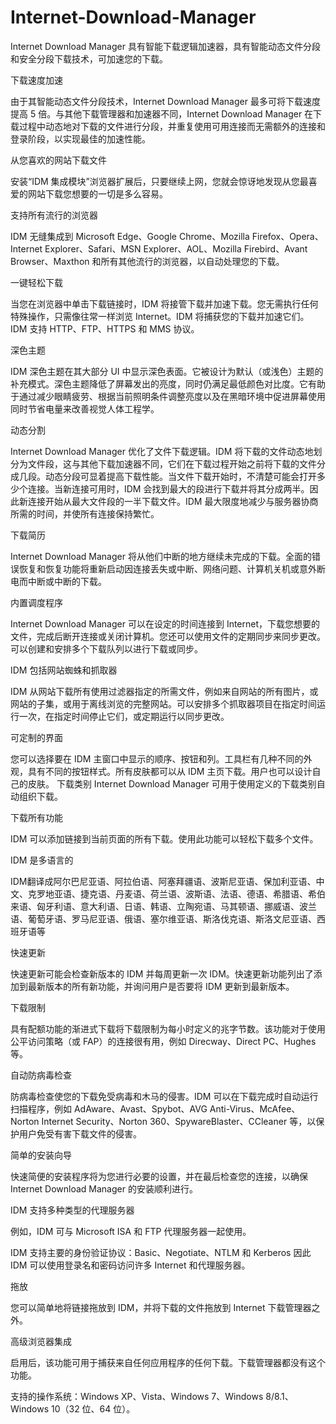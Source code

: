 # Internet-Download-Manager
Internet Download Manager 具有智能下载逻辑加速器，具有智能动态文件分段和安全分段下载技术，可加速您的下载。

下载速度加速

由于其智能动态文件分段技术，Internet Download Manager 最多可将下载速度提高 5 倍。与其他下载管理器和加速器不同，Internet Download Manager 在下载过程中动态地对下载的文件进行分段，并重复使用可用连接而无需额外的连接和登录阶段，以实现最佳的加速性能。

从您喜欢的网站下载文件

安装“IDM 集成模块”浏览器扩展后，只要继续上网，您就会惊讶地发现从您最喜爱的网站下载您想要的一切是多么容易。

支持所有流行的浏览器

IDM 无缝集成到 Microsoft Edge、Google Chrome、Mozilla Firefox、Opera、Internet Explorer、Safari、MSN Explorer、AOL、Mozilla Firebird、Avant Browser、Maxthon 和所有其他流行的浏览器，以自动处理您的下载。

一键轻松下载

当您在浏览器中单击下载链接时，IDM 将接管下载并加速下载。您无需执行任何特殊操作，只需像往常一样浏览 Internet。IDM 将捕获您的下载并加速它们。IDM 支持 HTTP、FTP、HTTPS 和 MMS 协议。

深色主题

IDM 深色主题在其大部分 UI 中显示深色表面。它被设计为默认（或浅色）主题的补充模式。深色主题降低了屏幕发出的亮度，同时仍满足最低颜色对比度。它有助于通过减少眼睛疲劳、根据当前照明条件调整亮度以及在黑暗环境中促进屏幕使用同时节省电量来改善视觉人体工程学。

动态分割

Internet Download Manager 优化了文件下载逻辑。IDM 将下载的文件动态地划分为文件段，这与其他下载加速器不同，它们在下载过程开始之前将下载的文件分成几段。动态分段可显着提高下载性能。当文件下载开始时，不清楚可能会打开多少个连接。当新连接可用时，IDM 会找到最大的段进行下载并将其分成两半。因此新连接开始从最大文件段的一半下载文件。IDM 最大限度地减少与服务器协商所需的时间，并使所有连接保持繁忙。

下载简历

Internet Download Manager 将从他们中断的地方继续未完成的下载。全面的错误恢复和恢复功能将重新启动因连接丢失或中断、网络问题、计算机关机或意外断电而中断或中断的下载。

内置调度程序

Internet Download Manager 可以在设定的时间连接到 Internet，下载您想要的文件，完成后断开连接或关闭计算机。您还可以使用文件的定期同步来同步更改。可以创建和安排多个下载队列以进行下载或同步。

IDM 包括网站蜘蛛和抓取器

IDM 从网站下载所有使用过滤器指定的所需文件，例如来自网站的所有图片，或网站的子集，或用于离线浏览的完整网站。可以安排多个抓取器项目在指定时间运行一次，在指定时间停止它们，或定期运行以同步更改。

可定制的界面

您可以选择要在 IDM 主窗口中显示的顺序、按钮和列。工具栏有几种不同的外观，具有不同的按钮样式。所有皮肤都可以从 IDM 主页下载。用户也可以设计自己的皮肤。
下载类别
Internet Download Manager 可用于使用定义的下载类别自动组织下载。

下载所有功能

IDM 可以添加链接到当前页面的所有下载。使用此功能可以轻松下载多个文件。

IDM 是多语言的

IDM翻译成阿尔巴尼亚语、阿拉伯语、阿塞拜疆语、波斯尼亚语、保加利亚语、中文、克罗地亚语、捷克语、丹麦语、荷兰语、波斯语、法语、德语、希腊语、希伯来语、匈牙利语、意大利语、日语、韩语、立陶宛语、马其顿语、挪威语、波兰语、葡萄牙语、罗马尼亚语、俄语、塞尔维亚语、斯洛伐克语、斯洛文尼亚语、西班牙语等

快速更新

快速更新可能会检查新版本的 IDM 并每周更新一次 IDM。快速更新功能列出了添加到最新版本的所有新功能，并询问用户是否要将 IDM 更新到最新版本。

下载限制

具有配额功能的渐进式下载将下载限制为每小时定义的兆字节数。该功能对于使用公平访问策略（或 FAP）的连接很有用，例如 Direcway、Direct PC、Hughes 等。

自动防病毒检查

防病毒检查使您的下载免受病毒和木马的侵害。IDM 可以在下载完成时自动运行扫描程序，例如 AdAware、Avast、Spybot、AVG Anti-Virus、McAfee、Norton Internet Security、Norton 360、SpywareBlaster、CCleaner 等，以保护用户免受有害下载文件的侵害。

简单的安装向导

快速简便的安装程序将为您进行必要的设置，并在最后检查您的连接，以确保 Internet Download Manager 的安装顺利进行。

IDM 支持多种类型的代理服务器

例如，IDM 可与 Microsoft ISA 和 FTP 代理服务器一起使用。

IDM 支持主要的身份验证协议：Basic、Negotiate、NTLM 和 Kerberos
因此 IDM 可以使用登录名和密码访问许多 Internet 和代理服务器。

拖放

您可以简单地将链接拖放到 IDM，并将下载的文件拖放到 Internet 下载管理器之外。

高级浏览器集成

启用后，该功能可用于捕获来自任何应用程序的任何下载。下载管理器都没有这个功能。

支持的操作系统：Windows XP、Vista、Windows 7、Windows 8/8.1、Windows 10（32 位、64 位）。
